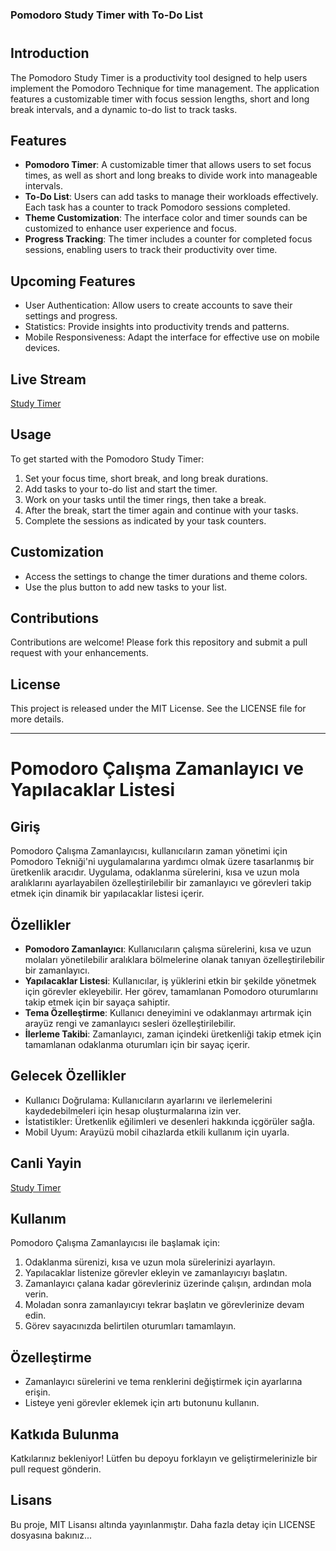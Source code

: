 ### Pomodoro Study Timer with To-Do List 
#
## Introduction
The Pomodoro Study Timer is a productivity tool designed to help users implement the Pomodoro Technique for time management. The application features a customizable timer with focus session lengths, short and long break intervals, and a dynamic to-do list to track tasks.

## Features
- **Pomodoro Timer**: A customizable timer that allows users to set focus times, as well as short and long breaks to divide work into manageable intervals.
- **To-Do List**: Users can add tasks to manage their workloads effectively. Each task has a counter to track Pomodoro sessions completed.
- **Theme Customization**: The interface color and timer sounds can be customized to enhance user experience and focus.
- **Progress Tracking**: The timer includes a counter for completed focus sessions, enabling users to track their productivity over time.

## Upcoming Features
- User Authentication: Allow users to create accounts to save their settings and progress.
- Statistics: Provide insights into productivity trends and patterns.
- Mobile Responsiveness: Adapt the interface for effective use on mobile devices.

## Live Stream
[Study Timer](https://studytimerr.netlify.app/)

## Usage
To get started with the Pomodoro Study Timer:
1. Set your focus time, short break, and long break durations.
2. Add tasks to your to-do list and start the timer.
3. Work on your tasks until the timer rings, then take a break.
4. After the break, start the timer again and continue with your tasks.
5. Complete the sessions as indicated by your task counters.

## Customization
- Access the settings to change the timer durations and theme colors.
- Use the plus button to add new tasks to your list.

## Contributions
Contributions are welcome! Please fork this repository and submit a pull request with your enhancements.

## License
This project is released under the MIT License. See the LICENSE file for more details.

---

# Pomodoro Çalışma Zamanlayıcı ve Yapılacaklar Listesi

## Giriş
Pomodoro Çalışma Zamanlayıcısı, kullanıcıların zaman yönetimi için Pomodoro Tekniği'ni uygulamalarına yardımcı olmak üzere tasarlanmış bir üretkenlik aracıdır. Uygulama, odaklanma sürelerini, kısa ve uzun mola aralıklarını ayarlayabilen özelleştirilebilir bir zamanlayıcı ve görevleri takip etmek için dinamik bir yapılacaklar listesi içerir.

## Özellikler
- **Pomodoro Zamanlayıcı**: Kullanıcıların çalışma sürelerini, kısa ve uzun molaları yönetilebilir aralıklara bölmelerine olanak tanıyan özelleştirilebilir bir zamanlayıcı.
- **Yapılacaklar Listesi**: Kullanıcılar, iş yüklerini etkin bir şekilde yönetmek için görevler ekleyebilir. Her görev, tamamlanan Pomodoro oturumlarını takip etmek için bir sayaça sahiptir.
- **Tema Özelleştirme**: Kullanıcı deneyimini ve odaklanmayı artırmak için arayüz rengi ve zamanlayıcı sesleri özelleştirilebilir.
- **İlerleme Takibi**: Zamanlayıcı, zaman içindeki üretkenliği takip etmek için tamamlanan odaklanma oturumları için bir sayaç içerir.

## Gelecek Özellikler
- Kullanıcı Doğrulama: Kullanıcıların ayarlarını ve ilerlemelerini kaydedebilmeleri için hesap oluşturmalarına izin ver.
- İstatistikler: Üretkenlik eğilimleri ve desenleri hakkında içgörüler sağla.
- Mobil Uyum: Arayüzü mobil cihazlarda etkili kullanım için uyarla.

## Canli Yayin
[Study Timer](https://studytimerr.netlify.app/)

## Kullanım
Pomodoro Çalışma Zamanlayıcısı ile başlamak için:
1. Odaklanma sürenizi, kısa ve uzun mola sürelerinizi ayarlayın.
2. Yapılacaklar listenize görevler ekleyin ve zamanlayıcıyı başlatın.
3. Zamanlayıcı çalana kadar görevleriniz üzerinde çalışın, ardından mola verin.
4. Moladan sonra zamanlayıcıyı tekrar başlatın ve görevlerinize devam edin.
5. Görev sayacınızda belirtilen oturumları tamamlayın.

## Özelleştirme
- Zamanlayıcı sürelerini ve tema renklerini değiştirmek için ayarlarına erişin.
- Listeye yeni görevler eklemek için artı butonunu kullanın.

## Katkıda Bulunma
Katkılarınız bekleniyor! Lütfen bu depoyu forklayın ve geliştirmelerinizle bir pull request gönderin.

## Lisans
Bu proje, MIT Lisansı altında yayınlanmıştır. Daha fazla detay için LICENSE dosyasına bakınız...
